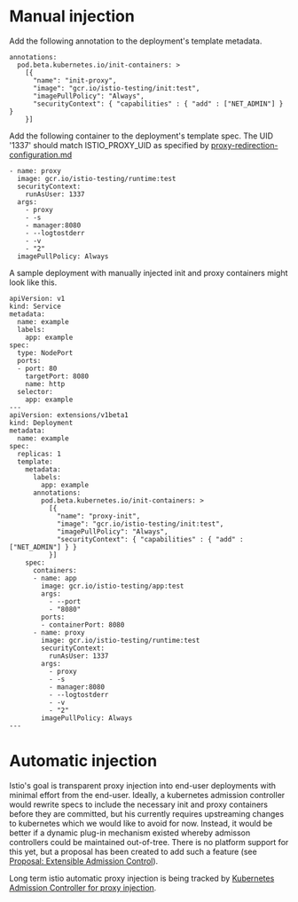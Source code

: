 # Manual injection

Add the following annotation to the deployment's template metadata.

```
annotations:
  pod.beta.kubernetes.io/init-containers: >
    [{
      "name": "init-proxy",
      "image": "gcr.io/istio-testing/init:test",
      "imagePullPolicy": "Always",
      "securityContext": { "capabilities" : { "add" : ["NET_ADMIN"] } }
    }]
```
    
Add the following container to the deployment's template spec. The UID '1337' should match ISTIO_PROXY_UID as specified by [proxy-redirection-configuration.md](https://github.com/ayj/manager/blob/document-proxy-injection-methods/doc/proxy-redirection-configuration.md )

```
- name: proxy
  image: gcr.io/istio-testing/runtime:test
  securityContext:
    runAsUser: 1337
  args:
    - proxy
    - -s
    - manager:8080
    - --logtostderr
    - -v
    - "2"
  imagePullPolicy: Always
```  

A sample deployment with manually injected init and proxy containers might look like this.

```
apiVersion: v1
kind: Service
metadata:
  name: example
  labels:
    app: example
spec:
  type: NodePort
  ports:
  - port: 80
    targetPort: 8080
    name: http
  selector:
    app: example
---
apiVersion: extensions/v1beta1
kind: Deployment
metadata:
  name: example
spec:
  replicas: 1
  template:
    metadata:
      labels:
        app: example
      annotations:
        pod.beta.kubernetes.io/init-containers: >
          [{
            "name": "proxy-init",
            "image": "gcr.io/istio-testing/init:test",
            "imagePullPolicy": "Always",
            "securityContext": { "capabilities" : { "add" : ["NET_ADMIN"] } }
          }]
    spec:
      containers:
      - name: app
        image: gcr.io/istio-testing/app:test
        args:
          - --port
          - "8080"
        ports:
        - containerPort: 8080
      - name: proxy
        image: gcr.io/istio-testing/runtime:test
        securityContext:
          runAsUser: 1337
        args:
          - proxy
          - -s
          - manager:8080
          - --logtostderr
          - -v
          - "2"
        imagePullPolicy: Always
---
```

# Automatic injection

Istio's goal is transparent proxy injection into end-user deployments with minimal effort from the end-user. Ideally, a kubernetes admission controller would rewrite specs to include the necessary init and proxy containers before they are committed, but his currently requires upstreaming changes to kubernetes which we would like to avoid for now. Instead, it would be better if a dynamic plug-in mechanism existed whereby admisson controllers could be maintained out-of-tree. There is no platform support for this yet, but a proposal has been created to add such a feature (see [Proposal: Extensible Admission Control](https://github.com/kubernetes/community/pull/132/)). 

Long term istio automatic proxy injection is being tracked by [Kubernetes Admission Controller for proxy injection](https://github.com/istio/manager/issues/57).


